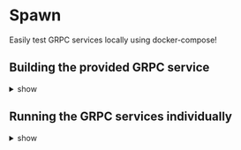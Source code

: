# Spawn

Easily test GRPC services locally using docker-compose!

## Building the provided GRPC service

<details><summary>show</summary>
<p>

```
docker build -t spawn:serve .
```

```
docker build -t spawn:client -f Dockerfile.client .
```

</p>
</details>

## Running the GRPC services individually

<details><summary>show</summary>
<p>

```
docker run -d -p 3101:3101 spawn:serve
```

*Cannot run the client, as it depends on a network link to the server*
*Use docker-compos*

</p>
</details>

## 